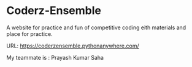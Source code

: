 # Coderz-Ensemble

A website for practice and fun of competitive coding eith materials and place for practice.

URL: https://coderzensemble.pythonanywhere.com/

My teammate is : Prayash Kumar Saha
